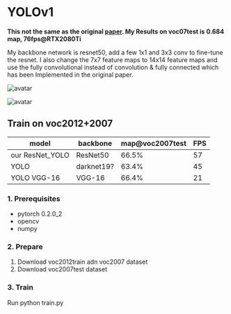 # YOLOv1

**This not the same as the original [paper](https://arxiv.org/pdf/1506.02640.pdf). My Results on voc07test is 0.684 map, 76fps@RTX2080Ti**

My backbone network is resnet50, add a few 1x1 and 3x3 conv to fine-tune the resnet. I also change the 7x7 feature maps to 14x14 feature maps and use the fully convolutional instead of convolution & fully connected which has been Implemented in the original paper.

![avatar](https://github.com/kevin655/YOLOv1/blob/master/000283.jpg)

![avatar](https://github.com/kevin655/YOLOv1/blob/master/000313.jpg)

## Train on voc2012+2007
| model                | backbone | map@voc2007test  | FPS  |
| -------------------- | -------------- | ---------- | -------   |
| our ResNet_YOLO  |   ResNet50        | 66.5%      |  57   |
| YOLO  |   darknet19?        | 63.4%      |  45   |
| YOLO VGG-16  |   VGG-16        | 66.4%      |  21   |

### 1. Prerequisites
- pytorch 0.2.0_2
- opencv
- numpy

### 2. Prepare

1. Download voc2012train adn voc2007 dataset
2. Download voc2007test dataset

### 3. Train
Run python train.py


